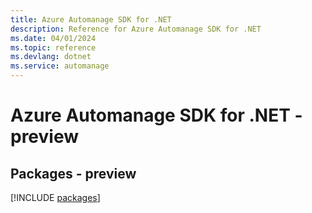 ```yaml
---
title: Azure Automanage SDK for .NET
description: Reference for Azure Automanage SDK for .NET
ms.date: 04/01/2024
ms.topic: reference
ms.devlang: dotnet
ms.service: automanage
---
```

# Azure Automanage SDK for .NET - preview
## Packages - preview
[!INCLUDE [packages](automanage-index.md)]